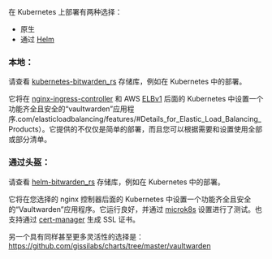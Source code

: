 在 Kubernetes 上部署有两种选择：
- 原生
- 通过 [Helm](https://helm.sh/)

### 本地：
请查看 [kubernetes-bitwarden_rs](https://github.com/icicimov/kubernetes-bitwarden_rs) 存储库，例如在 Kubernetes 中的部署。

它将在 [nginx-ingress-controller](https://github.com/kubernetes/ingress-nginx) 和 AWS [ELBv1](https://aws.amazon) 后面的 Kubernetes 中设置一个功能齐全且安全的“vaultwarden”应用程序.com/elasticloadbalancing/features/#Details_for_Elastic_Load_Balancing_Products）。它提供的不仅仅是简单的部署，而且您可以根据需要和设置使用全部或部分清单。

### 通过头盔​​：
请查看 [helm-bitwarden_rs](https://github.com/Skeen/helm-bitwarden_rs) 存储库，例如在 Kubernetes 中的部署。

它将在您选择的 nginx 控制器后面的 Kubernetes 中设置一个功能齐全且安全的“Vaultwarden”应用程序。它运行良好，并通过 [microk8s](https://microk8s.io/) 设置进行了测试。也支持通过 [cert-manager](https://github.com/jetstack/cert-manager) 生成 SSL 证书。

另一个具有同样甚至更多灵活性的选择是：https://github.com/gissilabs/charts/tree/master/vaultwarden